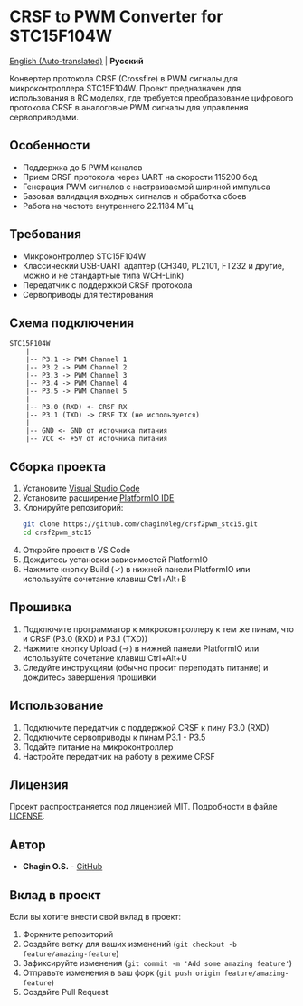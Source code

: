 # CRSF to PWM Converter for STC15F104W

[English (Auto-translated)](README.en.md) | **Русский**

Конвертер протокола CRSF (Crossfire) в PWM сигналы для микроконтроллера STC15F104W. Проект предназначен для использования в RC моделях, где требуется преобразование цифрового протокола CRSF в аналоговые PWM сигналы для управления сервоприводами.

## Особенности

- Поддержка до 5 PWM каналов
- Прием CRSF протокола через UART на скорости 115200 бод
- Генерация PWM сигналов с настраиваемой шириной импульса
- Базовая валидация входных сигналов и обработка сбоев
- Работа на частоте внутреннего 22.1184 МГц

## Требования

- Микроконтроллер STC15F104W
- Классический USB-UART адаптер (СH340, PL2101, FT232 и другие, можно и не стандартные типа WCH-Link)
- Передатчик с поддержкой CRSF протокола
- Сервоприводы для тестирования

## Схема подключения

```
STC15F104W
    |
    |-- P3.1 -> PWM Channel 1
    |-- P3.2 -> PWM Channel 2
    |-- P3.3 -> PWM Channel 3
    |-- P3.4 -> PWM Channel 4
    |-- P3.5 -> PWM Channel 5
    |
    |-- P3.0 (RXD) <- CRSF RX
    |-- P3.1 (TXD) -> CRSF TX (не используется)
    |
    |-- GND <- GND от источника питания
    |-- VCC <- +5V от источника питания
```

## Сборка проекта

1. Установите [Visual Studio Code](https://code.visualstudio.com/)
2. Установите расширение [PlatformIO IDE](https://platformio.org/install/ide?install=vscode)
3. Клонируйте репозиторий:
   ```bash
   git clone https://github.com/chagin0leg/crsf2pwm_stc15.git
   cd crsf2pwm_stc15
   ```
4. Откройте проект в VS Code
5. Дождитесь установки зависимостей PlatformIO
6. Нажмите кнопку Build (✓) в нижней панели PlatformIO или используйте сочетание клавиш Ctrl+Alt+B

## Прошивка

1. Подключите программатор к микроконтроллеру к тем же пинам, что и CRSF (P3.0 (RXD) и P3.1 (TXD))
2. Нажмите кнопку Upload (→) в нижней панели PlatformIO или используйте сочетание клавиш Ctrl+Alt+U
3. Следуйте инструкциям (обычно просит переподать питание) и дождитесь завершения прошивки

## Использование

1. Подключите передатчик с поддержкой CRSF к пину P3.0 (RXD)
2. Подключите сервоприводы к пинам P3.1 - P3.5
3. Подайте питание на микроконтроллер
4. Настройте передатчик на работу в режиме CRSF

## Лицензия

Проект распространяется под лицензией MIT. Подробности в файле [LICENSE](LICENSE).

## Автор

- **Chagin O.S.** - [GitHub](https://github.com/chagin0leg)

## Вклад в проект

Если вы хотите внести свой вклад в проект:
1. Форкните репозиторий
2. Создайте ветку для ваших изменений (`git checkout -b feature/amazing-feature`)
3. Зафиксируйте изменения (`git commit -m 'Add some amazing feature'`)
4. Отправьте изменения в ваш форк (`git push origin feature/amazing-feature`)
5. Создайте Pull Request 